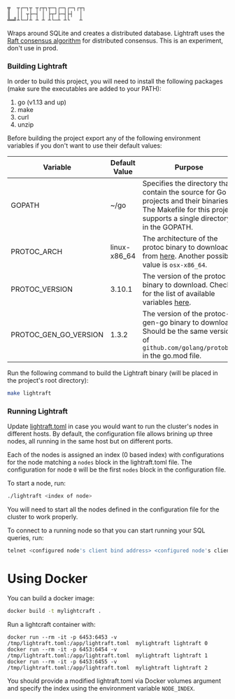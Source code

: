 ```
╦  ┬┌─┐┬ ┬┌┬┐┬─┐┌─┐┌─┐┌┬┐
║  ││ ┬├─┤ │ ├┬┘├─┤├┤  │
╩═╝┴└─┘┴ ┴ ┴ ┴└─┴ ┴└   ┴
```

Wraps around SQLite and creates a distributed database. Lightraft uses the [Raft consensus algorithm](https://raft.github.io/) for distributed consensus. This is an experiment, don't use in prod.

### Building Lightraft

In order to build this project, you will need to install the following packages (make sure the executables are added to your PATH):

1. go (v1.13 and up)
1. make
1. curl
1. unzip

Before building the project export any of the following environment variables if you don't want to use their default values:

| Variable       | Default Value | Purpose                                                                                                                                                      |
|----------------|---------------|--------------------------------------------------------------------------------------------------------------------------------------------------------------|
| GOPATH | ~/go | Specifies the directory that contain the source for Go projects and their binaries. The Makefile for this project supports a single directory in the GOPATH. |
| PROTOC_ARCH | linux-x86_64 | The architecture of the protoc binary to download from [here](https://github.com/protocolbuffers/protobuf/releases). Another possible value is `osx-x86_64`. |
| PROTOC_VERSION | 3.10.1 | The version of the protoc binary to download. Check for the list of available variables [here](https://github.com/protocolbuffers/protobuf/releases). |
| PROTOC_GEN_GO_VERSION | 1.3.2 | The version of the protoc-gen-go binary to download. Should be the same version of `github.com/golang/protobuf` in the go.mod file. |

Run the following command to build the Lightraft binary (will be placed in the project's root directory):

```sh
make lightraft
```

### Running Lightraft

Update [lightraft.toml](./lightraft.toml) in case you would want to run the cluster's nodes in different hosts. By default, the configuration file allows brining up three nodes, all running in the same host but on different ports.

Each of the nodes is assigned an index (0 based index) with configurations for the node matching a `nodes` block in the lightraft.toml file. The configuration for node `0` will be the first `nodes` block in the configuration file.

To start a node, run:

```sh
./lightraft <index of node>
```

You will need to start all the nodes defined in the configuration file for the cluster to work properly.

To connect to a running node so that you can start running your SQL queries, run:

```sh
telnet <configured node's client bind address> <configured node's client bind port>
```

# Using Docker

You can build a docker image:

```sh
docker build -t mylightcraft .
```

Run a lightcraft container with:

```
docker run --rm -it -p 6453:6453 -v /tmp/lightraft.toml:/app/lightraft.toml  mylightraft lightraft 0
docker run --rm -it -p 6453:6454 -v /tmp/lightraft.toml:/app/lightraft.toml  mylightraft lightraft 1
docker run --rm -it -p 6453:6455 -v /tmp/lightraft.toml:/app/lightraft.toml  mylightraft lightraft 2
```

You should provide a modified lightraft.toml via Docker volumes argument and specify the index using the environment variable `NODE_INDEX`.
